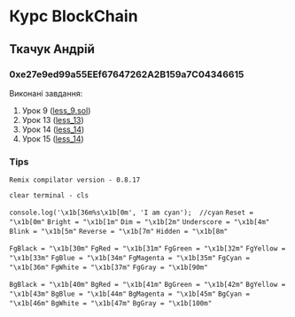 # Курс BlockChain

## Ткачук Андрій
### 0xe27e9ed99a55EEf67647262A2B159a7C04346615

Виконані завдання:
1. Урок 9 ([less_9.sol](/less_09/less_09.sol))
2. Урок 13 ([less_13](/less_13/index.js))
3. Урок 14 ([less_14](/less_14))
4. Урок 15 ([less_14](/less_14))

### Tips
`Remix compilator version - 0.8.17`

`clear terminal - cls`

`console.log('\x1b[36m%s\x1b[0m', 'I am cyan');  //cyan`
`Reset = "\x1b[0m"`
`Bright = "\x1b[1m"`
`Dim = "\x1b[2m"`
`Underscore = "\x1b[4m"`
`Blink = "\x1b[5m"`
`Reverse = "\x1b[7m"`
`Hidden = "\x1b[8m"`

`FgBlack = "\x1b[30m"`
`FgRed = "\x1b[31m"`
`FgGreen = "\x1b[32m"`
`FgYellow = "\x1b[33m"`
`FgBlue = "\x1b[34m"`
`FgMagenta = "\x1b[35m"`
`FgCyan = "\x1b[36m"`
`FgWhite = "\x1b[37m"`
`FgGray = "\x1b[90m"`

`BgBlack = "\x1b[40m"`
`BgRed = "\x1b[41m"`
`BgGreen = "\x1b[42m"`
`BgYellow = "\x1b[43m"`
`BgBlue = "\x1b[44m"`
`BgMagenta = "\x1b[45m"`
`BgCyan = "\x1b[46m"`
`BgWhite = "\x1b[47m"`
`BgGray = "\x1b[100m"`
